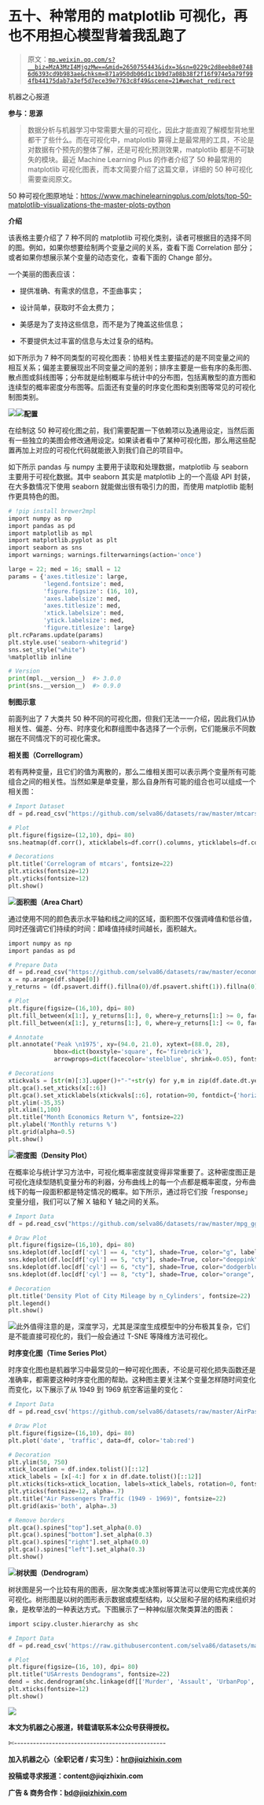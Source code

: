 # 五十、种常用的 matplotlib 可视化，再也不用担心模型背着我乱跑了

> 原文：[`mp.weixin.qq.com/s?__biz=MzA3MzI4MjgzMw==&mid=2650755443&idx=3&sn=0229c2d8eeb8e07486d6393cd9b983ae&chksm=871a950db06d1c1b9d7a08b38f2f16f974e5a79f994fb44175dab7a3ef5d7ece39e7763c8f49&scene=21#wechat_redirect`](http://mp.weixin.qq.com/s?__biz=MzA3MzI4MjgzMw==&mid=2650755443&idx=3&sn=0229c2d8eeb8e07486d6393cd9b983ae&chksm=871a950db06d1c1b9d7a08b38f2f16f974e5a79f994fb44175dab7a3ef5d7ece39e7763c8f49&scene=21#wechat_redirect)

机器之心报道

**参与：思源**

> 数据分析与机器学习中常需要大量的可视化，因此才能直观了解模型背地里都干了些什么。而在可视化中，matplotlib 算得上是最常用的工具，不论是对数据有个预先的整体了解，还是可视化预测效果，matplotlib 都是不可缺失的模块。最近 Machine Learning Plus 的作者介绍了 50 种最常用的 matplotlib 可视化图表，而本文简要介绍了这篇文章，详细的 50 种可视化需要查阅原文。

50 种可视化图原地址：https://www.machinelearningplus.com/plots/top-50-matplotlib-visualizations-the-master-plots-python

**介绍**

该表格主要介绍了 7 种不同的 matplotlib 可视化类别，读者可根据目的选择不同的图。例如，如果你想要绘制两个变量之间的关系，查看下面 Correlation 部分；或者如果你想展示某个变量的动态变化，查看下面的 Change 部分。

一个美丽的图表应该：

*   提供准确、有需求的信息，不歪曲事实；

*   设计简单，获取时不会太费力；

*   美感是为了支持这些信息，而不是为了掩盖这些信息；

*   不要提供太过丰富的信息与太过复杂的结构。

如下所示为 7 种不同类型的可视化图表：协相关性主要描述的是不同变量之间的相互关系；偏差主要展现出不同变量之间的差别；排序主要是一些有序的条形图、散点图或斜线图等；分布就是绘制概率与统计中的分布图，包括离散型的直方图和连续型的概率密度分布图等。后面还有变量的时序变化图和类别图等常见的可视化制图类别。

![](img/32125474d5b27b17b697cae20f19bfa3.jpg)![](img/927bceb11cbb242aa69c0f7da3b08ac8.jpg)**配置**

在绘制这 50 种可视化图之前，我们需要配置一下依赖项以及通用设定，当然后面有一些独立的美图会修改通用设定。如果读者看中了某种可视化图，那么用这些配置再加上对应的可视化代码就能嵌入到我们自己的项目中。

如下所示 pandas 与 numpy 主要用于读取和处理数据，matplotlib 与 seaborn 主要用于可视化数据。其中 seaborn 其实是 matplotlib 上的一个高级 API 封装，在大多数情况下使用 seaborn 就能做出很有吸引力的图，而使用 matplotlib 能制作更具特色的图。

```py
# !pip install brewer2mpl
import numpy as np
import pandas as pd
import matplotlib as mpl
import matplotlib.pyplot as plt
import seaborn as sns
import warnings; warnings.filterwarnings(action='once')

large = 22; med = 16; small = 12
params = {'axes.titlesize': large,
          'legend.fontsize': med,
          'figure.figsize': (16, 10),
          'axes.labelsize': med,
          'axes.titlesize': med,
          'xtick.labelsize': med,
          'ytick.labelsize': med,
          'figure.titlesize': large}
plt.rcParams.update(params)
plt.style.use('seaborn-whitegrid')
sns.set_style("white")
%matplotlib inline

# Version
print(mpl.__version__)  #> 3.0.0
print(sns.__version__)  #> 0.9.0 
```

**制图示意**

前面列出了 7 大类共 50 种不同的可视化图，但我们无法一一介绍，因此我们从协相关性、偏差、分布、时序变化和群组图中各选择了一个示例，它们能展示不同数据在不同情况下的可视化需求。

**相关图（Correllogram）**

若有两种变量，且它们的值为离散的，那么二维相关图可以表示两个变量所有可能组合之间的相关性。当然如果是单变量，那么自身所有可能的组合也可以组成一个相关图：

```py
# Import Dataset
df = pd.read_csv("https://github.com/selva86/datasets/raw/master/mtcars.csv")

# Plot
plt.figure(figsize=(12,10), dpi= 80)
sns.heatmap(df.corr(), xticklabels=df.corr().columns, yticklabels=df.corr().columns, cmap='RdYlGn', center=0, annot=True)

# Decorations
plt.title('Correlogram of mtcars', fontsize=22)
plt.xticks(fontsize=12)
plt.yticks(fontsize=12)
plt.show() 
```

![](img/c3003e344cba716b20a6213e91ef1ee9.jpg)**面积图（Area Chart）**

通过使用不同的颜色表示水平轴和线之间的区域，面积图不仅强调峰值和低谷值，同时还强调它们持续的时间：即峰值持续时间越长，面积越大。

```py
import numpy as np
import pandas as pd

# Prepare Data
df = pd.read_csv("https://github.com/selva86/datasets/raw/master/economics.csv", parse_dates=['date']).head(100)
x = np.arange(df.shape[0])
y_returns = (df.psavert.diff().fillna(0)/df.psavert.shift(1)).fillna(0) * 100

# Plot
plt.figure(figsize=(16,10), dpi= 80)
plt.fill_between(x[1:], y_returns[1:], 0, where=y_returns[1:] >= 0, facecolor='green', interpolate=True, alpha=0.7)
plt.fill_between(x[1:], y_returns[1:], 0, where=y_returns[1:] <= 0, facecolor='red', interpolate=True, alpha=0.7)

# Annotate
plt.annotate('Peak \n1975', xy=(94.0, 21.0), xytext=(88.0, 28),
             bbox=dict(boxstyle='square', fc='firebrick'),
             arrowprops=dict(facecolor='steelblue', shrink=0.05), fontsize=15, color='white')

# Decorations
xtickvals = [str(m)[:3].upper()+"-"+str(y) for y,m in zip(df.date.dt.year, df.date.dt.month_name())]
plt.gca().set_xticks(x[::6])
plt.gca().set_xticklabels(xtickvals[::6], rotation=90, fontdict={'horizontalalignment': 'center', 'verticalalignment': 'center_baseline'})
plt.ylim(-35,35)
plt.xlim(1,100)
plt.title("Month Economics Return %", fontsize=22)
plt.ylabel('Monthly returns %')
plt.grid(alpha=0.5)
plt.show() 
```

![](img/d8c4eeffb1ff6e2577b59e70bf11d921.jpg)**密度图（Density Plot）**

在概率论与统计学习方法中，可视化概率密度就变得非常重要了。这种密度图正是可视化连续型随机变量分布的利器，分布曲线上的每一个点都是概率密度，分布曲线下的每一段面积都是特定情况的概率。如下所示，通过将它们按「response」变量分组，我们可以了解 X 轴和 Y 轴之间的关系。

```py
# Import Data
df = pd.read_csv("https://github.com/selva86/datasets/raw/master/mpg_ggplot2.csv")

# Draw Plot
plt.figure(figsize=(16,10), dpi= 80)
sns.kdeplot(df.loc[df['cyl'] == 4, "cty"], shade=True, color="g", label="Cyl=4", alpha=.7)
sns.kdeplot(df.loc[df['cyl'] == 5, "cty"], shade=True, color="deeppink", label="Cyl=5", alpha=.7)
sns.kdeplot(df.loc[df['cyl'] == 6, "cty"], shade=True, color="dodgerblue", label="Cyl=6", alpha=.7)
sns.kdeplot(df.loc[df['cyl'] == 8, "cty"], shade=True, color="orange", label="Cyl=8", alpha=.7)

# Decoration
plt.title('Density Plot of City Mileage by n_Cylinders', fontsize=22)
plt.legend()
plt.show() 
```

![](img/03988417137b5f2556b0469602b53c43.jpg)此外值得注意的是，深度学习，尤其是深度生成模型中的分布极其复杂，它们是不能直接可视化的，我们一般会通过 T-SNE 等降维方法可视化。

**时序变化图（Time Series Plot）**

时序变化图也是机器学习中最常见的一种可视化图表，不论是可视化损失函数还是准确率，都需要这种时序变化图的帮助。这种图主要关注某个变量怎样随时间变化而变化，以下展示了从 1949 到 1969 航空客运量的变化：

```py
# Import Data
df = pd.read_csv('https://github.com/selva86/datasets/raw/master/AirPassengers.csv')

# Draw Plot
plt.figure(figsize=(16,10), dpi= 80)
plt.plot('date', 'traffic', data=df, color='tab:red')

# Decoration
plt.ylim(50, 750)
xtick_location = df.index.tolist()[::12]
xtick_labels = [x[-4:] for x in df.date.tolist()[::12]]
plt.xticks(ticks=xtick_location, labels=xtick_labels, rotation=0, fontsize=12, horizontalalignment='center', alpha=.7)
plt.yticks(fontsize=12, alpha=.7)
plt.title("Air Passengers Traffic (1949 - 1969)", fontsize=22)
plt.grid(axis='both', alpha=.3)

# Remove borders
plt.gca().spines["top"].set_alpha(0.0)    
plt.gca().spines["bottom"].set_alpha(0.3)
plt.gca().spines["right"].set_alpha(0.0)    
plt.gca().spines["left"].set_alpha(0.3)   
plt.show() 
```

![](img/5c645f65ed7159b95c2a365829a8eb0c.jpg)**树状图（Dendrogram）**

树状图是另一个比较有用的图表，层次聚类或决策树等算法可以使用它完成优美的可视化。树形图是以树的图形表示数据或模型结构，以父层和子层的结构来组织对象，是枚举法的一种表达方式。下图展示了一种神似层次聚类算法的图表：

```py
import scipy.cluster.hierarchy as shc

# Import Data
df = pd.read_csv('https://raw.githubusercontent.com/selva86/datasets/master/USArrests.csv')

# Plot
plt.figure(figsize=(16, 10), dpi= 80)  
plt.title("USArrests Dendograms", fontsize=22)  
dend = shc.dendrogram(shc.linkage(df[['Murder', 'Assault', 'UrbanPop', 'Rape']], method='ward'), labels=df.State.values, color_threshold=100)  
plt.xticks(fontsize=12)
plt.show() 
```

![](img/862349e4a37d2cfc227677958fa1b5d0.jpg)

****本文为机器之心报道，**转载请联系本公众号获得授权****。**

✄------------------------------------------------

**加入机器之心（全职记者 / 实习生）：hr@jiqizhixin.com**

**投稿或寻求报道：**content**@jiqizhixin.com**

**广告 & 商务合作：bd@jiqizhixin.com**